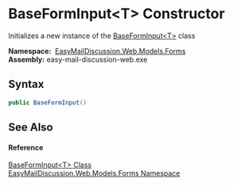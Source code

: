 BaseFormInput&lt;T> Constructor
===============================
Initializes a new instance of the [BaseFormInput&lt;T>][1] class

  **Namespace:**  [EasyMailDiscussion.Web.Models.Forms][2]  
  **Assembly:** easy-mail-discussion-web.exe

Syntax
------

```csharp
public BaseFormInput()
```


See Also
--------

#### Reference
[BaseFormInput&lt;T> Class][1]  
[EasyMailDiscussion.Web.Models.Forms Namespace][2]  

[1]: README.md
[2]: ../README.md